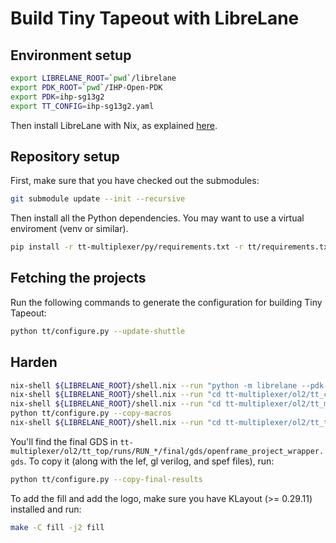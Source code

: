 # Build Tiny Tapeout with LibreLane

## Environment setup

```bash
export LIBRELANE_ROOT=`pwd`/librelane
export PDK_ROOT=`pwd`/IHP-Open-PDK
export PDK=ihp-sg13g2
export TT_CONFIG=ihp-sg13g2.yaml
```

Then install LibreLane with Nix, as explained [here](https://librelane.readthedocs.io/en/latest/getting_started/common/nix_installation/index.html).

## Repository setup

First, make sure that you have checked out the submodules:

```bash
git submodule update --init --recursive
```

Then install all the Python dependencies. You may want to use a virtual enviroment (venv or similar).

```bash
pip install -r tt-multiplexer/py/requirements.txt -r tt/requirements.txt
```

## Fetching the projects

Run the following commands to generate the configuration for building Tiny Tapeout:

```bash
python tt/configure.py --update-shuttle
```

## Harden

```bash
nix-shell ${LIBRELANE_ROOT}/shell.nix --run "python -m librelane --pdk-root $PDK_ROOT --manual-pdk --pdk $PDK tt/rom/config_ihp.json"
nix-shell ${LIBRELANE_ROOT}/shell.nix --run "cd tt-multiplexer/ol2/tt_ctrl && python build.py"
nix-shell ${LIBRELANE_ROOT}/shell.nix --run "cd tt-multiplexer/ol2/tt_mux && python build.py"
python tt/configure.py --copy-macros
nix-shell ${LIBRELANE_ROOT}/shell.nix --run "cd tt-multiplexer/ol2/tt_top && python build.py"
```

You'll find the final GDS in `tt-multiplexer/ol2/tt_top/runs/RUN_*/final/gds/openframe_project_wrapper.gds`. To copy it (along with the lef, gl verilog, and spef files), run:

```bash
python tt/configure.py --copy-final-results
```

To add the fill and add the logo, make sure you have KLayout (>= 0.29.11) installed and run:

```bash
make -C fill -j2 fill
```
